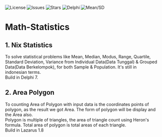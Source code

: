 ![License](https://img.shields.io/github/license/nix97/math-statistics)
![Issues](https://img.shields.io/github/issues/nix97/math-statistics)
![Stars](https://img.shields.io/github/stars/nix97/math-statistics)
![Delphi](https://img.shields.io/badge/Language-Delphi-EA1F63?logo=delphi&logoColor=white)
![Mean/SD](https://img.shields.io/badge/Statistics-Mean%20%7C%20SD%20%7C%20Var-blue)

# Math-Statistics
## 1. Nix Statistics
To solve statistical problems like Mean, Median, Modus, Range, Quartile, Standard Deviation, Variance from Individual Data(Data Tunggal) & Grouped Data(Data Berkelompok), for both Sample & Population. It's still in indonesian terms.<br>
Build in Delphi 7.<br>
## 2. Area Polygon
To counting Area of Polygon with input data is the coordinates points of polygon, as the result we got Area. The form of polygon will be display and the Area also.<br>
Polygon is multiple of triangles, the area of triangle count using Heron's formula. Total area of polygon is total areas of each triangle.<br> 
Build in Lazarus 1.8<br>

